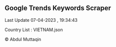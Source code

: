 

## Google Trends Keywords Scraper 
 
Last Update 07-04-2023 , 19:34:43

Country List :
VIETNAM.json



© Abdul Muttaqin 
